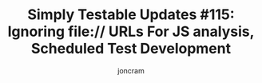 ---
layout: default
title: "Simply Testable Updates #115: Ignoring file:// URLs For JS analysis, Scheduled Test Development"
author: joncram
newsletter:
    issue_number: 115th
    url: https://us5.campaign-archive1.com/?u=ac75e33d993d2b502e333ddd0&amp;id=e271de6890
    highlights:
      - <a href="https://us5.campaign-archive1.com/?u=ac75e33d993d2b502e333ddd0&amp;id=e271de6890#ignoring-file-urls-for-js-analysis">Ignoring file:// URLs for JS Analysis</a>
      - <a href="https://us5.campaign-archive1.com/?u=ac75e33d993d2b502e333ddd0&amp;id=e271de6890#scheduled-test-development">Scheduled Test Development</a>
    closing_sentence: Expect the next newsletter in a week from now on 11 March 2015
---